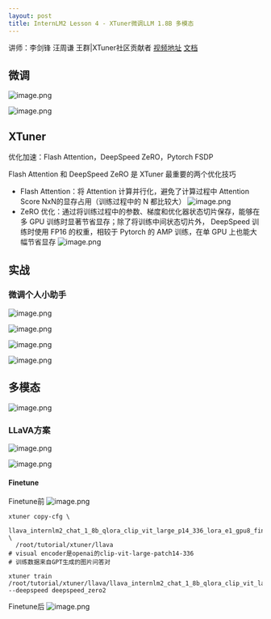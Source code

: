 ```yaml
---
layout: post
title: InternLM2 Lesson 4 - XTuner微调LLM 1.8B 多模态
---
```


讲师：李剑锋 汪周谦 王群|XTuner社区贡献者
[视频地址](https://www.bilibili.com/video/BV15m421j78d/)
[文档](https://github.com/InternLM/Tutorial/blob/camp2/xtuner/personal_assistant_document.md)

## 微调
![image.png](https://s2.loli.net/2024/04/15/1slCPOjh7DpYGti.png)

![image.png](https://s2.loli.net/2024/04/15/9cXiFqr6umMRY3s.png)

## XTuner
优化加速：Flash Attention，DeepSpeed ZeRO，Pytorch FSDP

Flash Attention 和 DeepSpeed ZeRO 是 XTuner 最重要的两个优化技巧
- FIash Attention：将 Attention 计算并行化，避免了计算过程中 Attention Score NxN的显存占用（训练过程中的 N 都比较大）
    ![image.png](https://s2.loli.net/2024/04/15/cef2156NwTHmgdF.png)
- ZeRO 优化：通过将训练过程中的参数、梯度和优化器状态切片保存，能够在多 GPU 训练时显著节省显存；除了将训练中间状态切片外， DeepSpeed 训练时使用 FP16 的权重，相较于 Pytorch 的 AMP 训练，在单 GPU 上也能大幅节省显存
    ![image.png](https://s2.loli.net/2024/04/15/gcHjVs891QLhNoJ.png)


## 实战
### 微调个人小助手
![image.png](https://s2.loli.net/2024/04/15/a7DHxr4QcSIXzLq.png)

![image.png](https://s2.loli.net/2024/04/15/pmF57dKJNOiLE3G.png)

![image.png](https://s2.loli.net/2024/04/15/QyE2Jd9jPpmUqc1.png)

![image.png](https://s2.loli.net/2024/04/15/WHVKhBwakciF6xM.png)


## 多模态
![image.png](https://s2.loli.net/2024/04/15/XWm3eS8MN4xj7hc.png)

### LLaVA方案
![image.png](https://s2.loli.net/2024/04/15/mOkLqeQi4lSKJBX.png)

![image.png](https://s2.loli.net/2024/04/15/5xyFbZWY2qTtO8c.png)

#### Finetune
Finetune前
![image.png](https://s2.loli.net/2024/04/16/Xq83eLKimSV2npJ.png)

```
xtuner copy-cfg \
  llava_internlm2_chat_1_8b_qlora_clip_vit_large_p14_336_lora_e1_gpu8_finetune \
  /root/tutorial/xtuner/llava
# visual encoder是openai的clip-vit-large-patch14-336
# 训练数据来自GPT生成的图片问答对

xtuner train /root/tutorial/xtuner/llava/llava_internlm2_chat_1_8b_qlora_clip_vit_large_p14_336_lora_e1_gpu8_finetune_copy.py --deepspeed deepspeed_zero2

```

Finetune后
![image.png](https://s2.loli.net/2024/04/16/Y82RXzUmoWd7lKh.png)